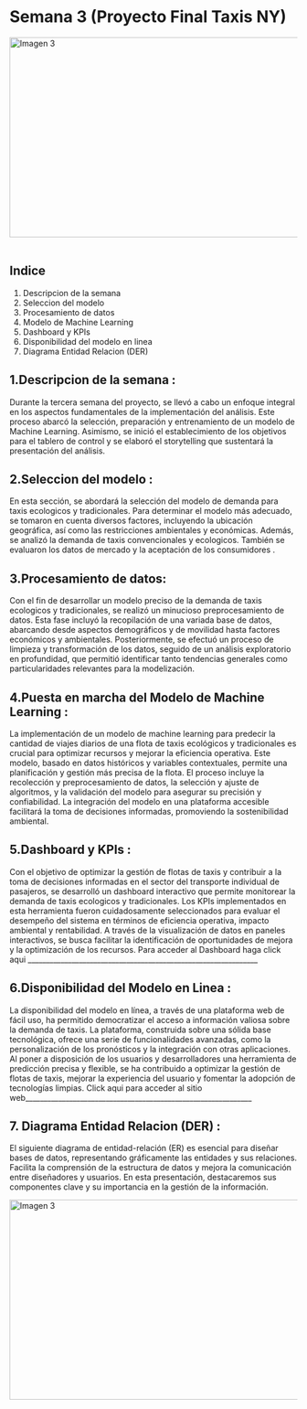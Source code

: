 # Semana 3 (Proyecto Final Taxis NY)

<div style="display: flex; justify-content:space-between;">
        <img src="https://github.com/jdbaquero84/NY_cabs_consultant/blob/948b683ed895feef1a72e25a614c2b0177a5d50d/src/portada.jpeg" alt="Imagen 3" width="800" height="350">
</div>
</br>

## Indice ##

1. Descripcion de la semana
2. Seleccion del modelo
3. Procesamiento de datos
4. Modelo de Machine Learning
5. Dashboard y KPIs
6. Disponibilidad del modelo en linea
7. Diagrama Entidad Relacion (DER)

## 1.Descripcion de la semana : 

Durante la tercera semana del proyecto, se llevó a cabo un enfoque integral en los aspectos fundamentales de la implementación del análisis. Este proceso abarcó la selección, preparación y entrenamiento de un modelo de Machine Learning. Asimismo, se inició el establecimiento de los objetivos para el tablero de control y se elaboró el storytelling que sustentará la presentación del análisis.

## 2.Seleccion del modelo :

En esta sección, se abordará la selección del modelo de demanda para taxis ecologicos y tradicionales. Para determinar el modelo más adecuado, se tomaron en cuenta diversos factores, incluyendo la ubicación geográfica, así como las restricciones ambientales y económicas. Además, se analizó la demanda de taxis convencionales y ecologicos. También se evaluaron los datos de mercado y la aceptación de los consumidores .

## 3.Procesamiento de datos: 

Con el fin de desarrollar un modelo preciso de la demanda de taxis ecologicos y tradicionales, se realizó un minucioso preprocesamiento de datos. Esta fase incluyó la recopilación de una variada base de datos, abarcando desde aspectos demográficos y de movilidad hasta factores económicos y ambientales. Posteriormente, se efectuó un proceso de limpieza y transformación de los datos, seguido de un análisis exploratorio en profundidad, que permitió identificar tanto tendencias generales como particularidades relevantes para la modelización.

## 4.Puesta en marcha del Modelo de Machine Learning :

La implementación de un modelo de machine learning para predecir la cantidad de viajes diarios de una flota de taxis ecológicos y tradicionales es crucial para optimizar recursos y mejorar la eficiencia operativa. Este modelo, basado en datos históricos y variables contextuales, permite una planificación y gestión más precisa de la flota. El proceso incluye la recolección y preprocesamiento de datos, la selección y ajuste de algoritmos, y la validación del modelo para asegurar su precisión y confiabilidad. La integración del modelo en una plataforma accesible facilitará la toma de decisiones informadas, promoviendo la sostenibilidad ambiental.

## 5.Dashboard y KPIs :

Con el objetivo de optimizar la gestión de flotas de taxis y contribuir a la toma de decisiones informadas en el sector del transporte individual de pasajeros, se desarrolló un dashboard interactivo que permite monitorear la demanda de taxis ecologicos y tradicionales. 
 Los KPIs implementados en esta herramienta fueron cuidadosamente seleccionados para evaluar el desempeño del sistema en términos de eficiencia operativa, impacto ambiental y rentabilidad. A través de la visualización de datos en paneles interactivos, se busca facilitar la identificación de oportunidades de mejora y la optimización de los recursos.
 Para acceder al Dashboard haga click aqui _______________________________________________________________

 ## 6.Disponibilidad del Modelo en Linea :

 La disponibilidad del modelo en línea, a través de una plataforma web de fácil uso, ha permitido democratizar el acceso a información valiosa sobre la demanda de taxis. La plataforma, construida sobre una sólida base tecnológica, ofrece una serie de funcionalidades avanzadas, como la personalización de los pronósticos y la integración con otras aplicaciones. Al poner a disposición de los usuarios y desarrolladores una herramienta de predicción precisa y flexible, se ha contribuido a optimizar la gestión de flotas de taxis, mejorar la experiencia del usuario y fomentar la adopción de tecnologías limpias.
 Click aqui para acceder al sitio web______________________________________________________________

 ## 7. Diagrama Entidad Relacion (DER) :

 El siguiente diagrama de entidad-relación (ER) es esencial para diseñar bases de datos, representando gráficamente las entidades y sus relaciones. Facilita la comprensión de la estructura de datos y mejora la comunicación entre diseñadores y usuarios. En esta presentación, destacaremos sus componentes clave y su importancia en la gestión de la información.

<div style="display: flex; justify-content:space-between;">
        <img src="https://github.com/jdbaquero84/NY_cabs_consultant/blob/893b2d99ee83e4d394fb78b3d87c12307448184f/src/DER.jpeg" alt="Imagen 3" width="800" height="350">
</div>
</br>

